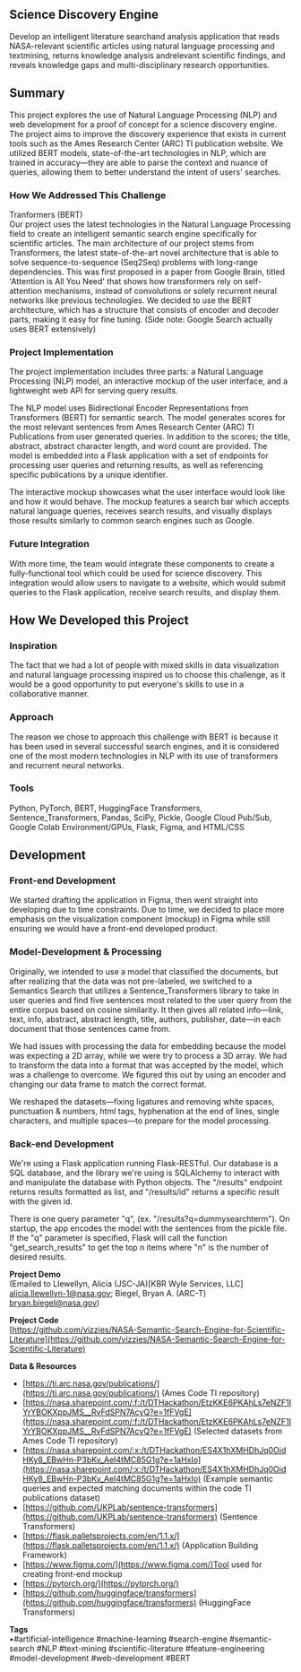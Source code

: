 ## Science Discovery Engine  
Develop an intelligent literature searchand analysis application that reads NASA-relevant scientific articles using natural language processing and textmining, returns knowledge analysis andrelevant scientific findings, and reveals knowledge gaps and multi-disciplinary research opportunities.  

## Summary  
This project explores the use of Natural Language Processing (NLP) and web development for a proof of concept for a science discovery engine. The project aims to improve the discovery experience that exists in current tools such as the Ames Research Center (ARC) TI publication website. We utilized BERT models, state-of-the-art technologies in NLP, which are trained in accuracy—they are able to parse the context and nuance of queries, allowing them to better understand the intent of users' searches.

### How We Addressed This Challenge  
Tranformers (BERT)  
Our project uses the latest technologies in the Natural Language Processing field to create an intelligent semantic search engine specifically for scientific articles. The main architecture of our project stems from Transformers, the latest state-of-the-art novel architecture that is able to solve sequence-to-sequence (Seq2Seq) problems with long-range dependencies. This was first proposed in a paper from Google Brain, titled 'Attention is All You Need' that shows how transformers rely on self-attention mechanisms, instead of convolutions or solely recurrent neural networks like previous technologies. We decided to use the BERT architecture, which has a structure that consists of encoder and decoder parts, making it easy for fine tuning. (Side note: Google Search actually uses BERT extensively)

### Project Implementation  
The project implementation includes three parts: a Natural Language Processing (NLP) model, an interactive mockup of the user interface, and a lightweight web API for serving query results. 

The NLP model uses Bidirectional Encoder Representations from Transformers (BERT) for semantic search. The model generates scores for the most relevant sentences from Ames Research Center (ARC) TI Publications from user generated queries. In addition to the scores; the title, abstract, abstract character length, and word count are provided. The model is embedded into a Flask application with a set of endpoints for processing user queries and returning results, as well as referencing specific publications by a unique identifier. 

The interactive mockup showcases what the user interface would look like and how it would behave. The mockup features a search bar which accepts natural language queries, receives search results, and visually displays those results similarly to common search engines such as Google. 

### Future Integration  
With more time, the team would integrate these components to create a fully-functional tool which could be used for science discovery. This integration would allow users to navigate to a website, which would submit queries to the Flask application, receive search results, and display them.

## How We Developed this Project  
### Inspiration  
The fact that we had a lot of people with mixed skills in data visualization and natural language processing inspired us to choose this challenge, as it would be a good opportunity to put everyone's skills to use in a collaborative manner. 

### Approach  
The reason we chose to approach this challenge with BERT is because it has been used in several successful search engines, and it is considered one of the most modern technologies in NLP with its use of transformers and recurrent neural networks. 

### Tools  
Python, PyTorch, BERT, HuggingFace Transformers, Sentence_Transformers, Pandas, SciPy, Pickle, Google Cloud Pub/Sub, Google Colab Environment/GPUs, Flask, Figma, and HTML/CSS

## Development  
### Front-end Development  
We started drafting the application in Figma, then went straight into developing due to time constraints. Due to time, we decided to place more emphasis on the visualization component (mockup) in Figma while still ensuring we would have a front-end developed product.

### Model-Development & Processing  
Originally, we intended to use a model that classified the documents, but after realizing that the data was not pre-labeled, we switched to a Semantics Search that utilizes a Sentence_Transformers library to take in user queries and find five sentences most related to the user query from the entire corpus based on cosine similarity. It then gives all related info—link, text, info, abstract, abstract length, title, authors, publisher, date—in each document that those sentences came from. 

We had issues with processing the data for embedding because the model was expecting a 2D array, while we were try to process a 3D array. We had to transform the data into a format that was accepted by the model, which was a challenge to overcome. We figured this out by using an encoder and changing our data frame to match the correct format.

We reshaped the datasets—fixing ligatures and removing white spaces, punctuation & numbers, html tags, hyphenation at the end of lines, single characters, and multiple spaces—to prepare for the model processing.

### Back-end Development  
We're using a Flask application running Flask-RESTful. Our database is a SQL database, and the library we're using is SQLAlchemy to interact with and manipulate the database with Python objects. The "/results" endpoint returns results formatted as list, and "/results/id" returns a specific result with the given id.

There is one query parameter "q", (ex. "/results?q=dummysearchterm"). On startup, the app encodes the model with the sentences from the pickle file. If the "q" parameter is specified, Flask will call the function "get_search_results" to get the top n items where "n" is the number of desired results.

**Project Demo**  
(Emailed to Llewellyn, Alicia (JSC-JA)[KBR Wyle Services, LLC] <alicia.llewellyn-1@nasa.gov>; Biegel, Bryan A. (ARC-T) <bryan.biegel@nasa.gov>)

**Project Code**  
[https://github.com/vizzies/NASA-Semantic-Search-Engine-for-Scientific-Literature](https://github.com/vizzies/NASA-Semantic-Search-Engine-for-Scientific-Literature)

**Data & Resources**  
* [https://ti.arc.nasa.gov/publications/](https://ti.arc.nasa.gov/publications/) (Ames Code TI repository)
* [https://nasa.sharepoint.com/:f:/t/DTHackathon/EtzKKE6PKAhLs7eNZF1IYrYBOKXppJMS__RvFdSPN7AcyQ?e=1fFVgE](https://nasa.sharepoint.com/:f:/t/DTHackathon/EtzKKE6PKAhLs7eNZF1IYrYBOKXppJMS__RvFdSPN7AcyQ?e=1fFVgE) (Selected datasets from Ames Code TI repository)
* [https://nasa.sharepoint.com/:x:/t/DTHackathon/ES4X1hXMHDhJq0OidHKy8_EBwHn-P3bKv_AeI4tMC85G1g?e=1aHxIo](https://nasa.sharepoint.com/:x:/t/DTHackathon/ES4X1hXMHDhJq0OidHKy8_EBwHn-P3bKv_AeI4tMC85G1g?e=1aHxIo) (Example semantic queries and expected matching documents within the code TI publications dataset)
* [https://github.com/UKPLab/sentence-transformers](https://github.com/UKPLab/sentence-transformers) (Sentence Transformers)
* [https://flask.palletsprojects.com/en/1.1.x/](https://flask.palletsprojects.com/en/1.1.x/) (Application Building Framework)
* [https://www.figma.com/](https://www.figma.com/)Tool used for creating front-end mockup
* [https://pytorch.org/](https://pytorch.org/)
* [https://github.com/huggingface/transformers](https://github.com/huggingface/transformers) (HuggingFace Transformers)  

**Tags**  
•#artificial-intelligence #machine-learning #search-engine #semantic-search #NLP #text-mining #scientific-literature #feature-engineering #model-development #web-development #BERT

